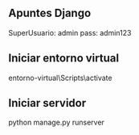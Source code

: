 ## Apuntes Django

SuperUsuario: admin
pass: admin123

## Iniciar entorno virtual

entorno-virtual\Scripts\activate 

## Iniciar servidor

python manage.py runserver   